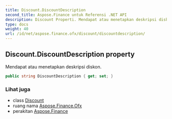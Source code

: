 ```yaml
---
title: Discount.DiscountDescription
second_title: Aspose.Finance untuk Referensi .NET API
description: Discount Properti. Mendapat atau menetapkan deskripsi diskon.
type: docs
weight: 40
url: /id/net/aspose.finance.ofx/discount/discountdescription/
---
```

## Discount.DiscountDescription property

Mendapat atau menetapkan deskripsi diskon.

```csharp
public string DiscountDescription { get; set; }
```

### Lihat juga

* class [Discount](../)
* ruang nama [Aspose.Finance.Ofx](../../discount/)
* perakitan [Aspose.Finance](../../../)


